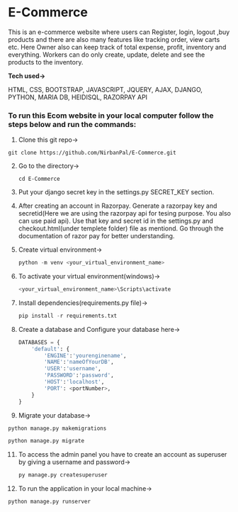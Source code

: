 # E-Commerce
This is an e-commerce website where users can Register, login, logout ,buy products and there are also many features like tracking order, view carts etc. Here Owner also can keep track of total expense, profit, inventory and everything. Workers can do only create, update, delete and see the products to the inventory.

**Tech used->**
<p>HTML, CSS, BOOTSTRAP, JAVASCRIPT, JQUERY, AJAX, DJANGO, PYTHON, MARIA DB, HEIDISQL, RAZORPAY API</p>

### To run this Ecom website in your local computer follow the steps below and run the commands:

1. Clone this git repo->

  ```git
  git clone https://github.com/NirbanPal/E-Commerce.git
  ```
2. Go to the directory->

   ```git
   cd E-Commerce
   ```
   
3. Put your django secret key in the settings.py SECRET_KEY section.

5. After creating an account in Razorpay. Generate a razorpay key and secretid(Here we are using the razorpay api for tesing purpose. You also can use paid api). Use that key and secret id in the settings.py and checkout.html(under templete folder) file as mentiond. Go through the documentation of razor pay for better understanding.     
   
6. Create virtual environment->
   
   ```python
   python -m venv <your_virtual_environment_name>
   ```
7. To activate your virtual environment(windows)->

   ```python
   <your_virtual_environment_name>\Scripts\activate
   ```
   
8. Install dependencies(requirements.py file)->
   
   ```python
   pip install -r requirements.txt
   ```
   
10. Create a database and Configure your database here->
    
    ```python
    DATABASES = {
        'default': {
            'ENGINE':'yourenginename',
            'NAME':'nameOfYourDB',
            'USER':'username',
            'PASSWORD':'password',
            'HOST':'localhost',
            'PORT': <portNumber>,
        }
    }
    ```

12. Migrate your database->

   ```python
   python manage.py makemigrations
   ```

   ```python
   python manage.py migrate
   ```

11. To access the admin panel you have to create an account as superuser by giving a username and password->
    
    ```python
    py manage.py createsuperuser
    ```

12. To run the application in your local machine->
   
   ```python
   python manage.py runserver
   ```
